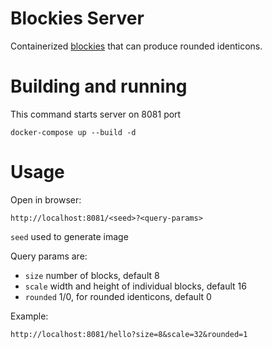# Blockies Server

Containerized [blockies](https://github.com/download13/blockies) that can produce rounded identicons.

# Building and running

This command starts server on 8081 port

```
docker-compose up --build -d
```

# Usage

Open in browser:

```
http://localhost:8081/<seed>?<query-params>
```

`seed` used to generate image

Query params are:
- `size` number of blocks, default 8
- `scale` width and height of individual blocks, default 16
- `rounded` 1/0, for rounded identicons, default 0

Example:

```
http://localhost:8081/hello?size=8&scale=32&rounded=1
```
